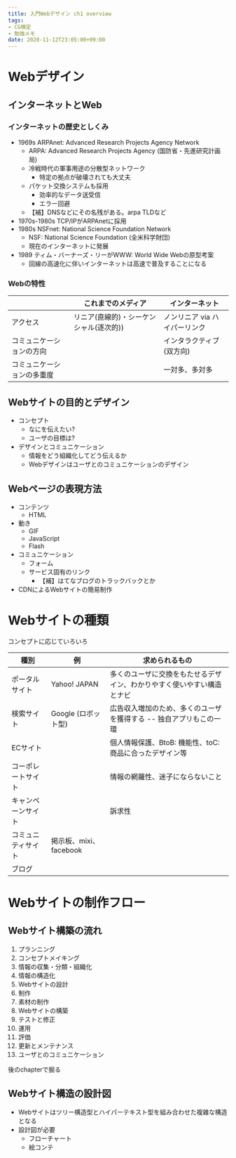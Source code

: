 ```yaml
---
title: 入門Webデザイン ch1 overview
tags:
- CG検定
- 勉強メモ
date: 2020-11-12T23:05:00+09:00
---
```


# Webデザイン

## インターネットとWeb ##

### インターネットの歴史としくみ ###

- 1969s ARPAnet: Advanced Research Projects Agency Network
  - ARPA: Advanced Research Projects Agency (国防省・先進研究計画局)
  - 冷戦時代の軍事用途の分散型ネットワーク
    - 特定の拠点が破壊されても大丈夫
  - パケット交換システムも採用
    - 効率的なデータ送受信
    - エラー回避
  - 【補】DNSなどにその名残がある。arpa TLDなど
- 1970s-1980s TCP/IPがARPAnetに採用
- 1980s NSFnet: National Science Foundation Network
  - NSF: National Science Foundation (全米科学財団)
  - 現在のインターネットに発展
- 1989 ティム・バーナーズ・リーがWWW: World Wide Webの原型考案
  - 回線の高速化に伴いインターネットは高速で普及することになる

### Webの特性 ###

|                            | これまでのメディア                      | インターネット                |
|----------------------------|-----------------------------------------|-------------------------------|
| アクセス                   | リニア(直線的)・シーケンシャル(逐次的)) | ノンリニア via ハイパーリンク |
| コミュニケーションの方向   |                                         | インタラクティブ(双方向)      |
| コミュニケーションの多重度 |                                         | 一対多、多対多                |


## Webサイトの目的とデザイン ##

- コンセプト
  - なにを伝えたい?
  - ユーザの目標は?
- デザインとコミュニケーション
  - 情報をどう組織化してどう伝えるか
  - Webデザインはユーザとのコミュニケーションのデザイン


## Webページの表現方法 ##

- コンテンツ
  - HTML
- 動き
  - GIF
  - JavaScript
  - Flash
- コミュニケーション
  - フォーム
  - サービス固有のリンク
    - 【補】はてなブログのトラックバックとか
- CDNによるWebサイトの簡易制作



# Webサイトの種類

コンセプトに応じていろいろ

| 種別               | 例                     | 求められるもの                                                         |
|--------------------|------------------------|------------------------------------------------------------------------|
| ポータルサイト     | Yahoo! JAPAN           | 多くのユーザに交換をもたせるデザイン、わかりやすく使いやすい構造とナビ |
| 検索サイト         | Google (ロボット型)    | 広告収入増加のため、多くのユーザを獲得する -- 独自アプリもこの一環     |
| ECサイト           |                        | 個人情報保護、BtoB: 機能性、toC: 商品に合ったデザイン等                |
| コーポレートサイト |                        | 情報の網羅性、迷子にならないこと                                       |
| キャンペーンサイト |                        | 訴求性                                                                 |
| コミュニティサイト | 掲示板、mixi、facebook |                                                                        |
| ブログ             |                        |                                                                        |



# Webサイトの制作フロー

## Webサイト構築の流れ ##

1. プランニング
  1. コンセプトメイキング
  2. 情報の収集・分類・組織化
  3. 情報の構造化
  4. Webサイトの設計
2. 制作
  1. 素材の制作
  2. Webサイトの構築
  3. テストと修正
3. 運用
  1. 評価
  2. 更新とメンテナンス
  3. ユーザとのコミュニケーション

後のchapterで掘る


## Webサイト構造の設計図 ##

- Webサイトはツリー構造型とハイパーテキスト型を組み合わせた複雑な構造となる
- 設計図が必要
  - フローチャート
  - 絵コンテ

